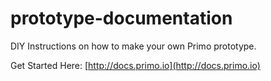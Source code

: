 prototype-documentation
=======================

DIY Instructions on how to make your own Primo prototype.

Get Started Here: [http://docs.primo.io](http://docs.primo.io)